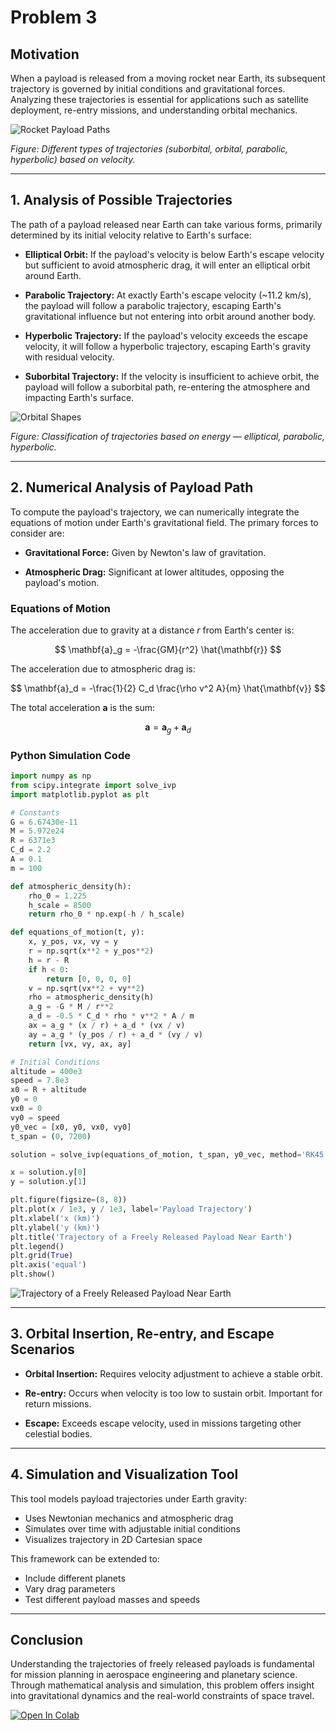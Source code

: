 # Problem 3


## **Motivation**

When a payload is released from a moving rocket near Earth, its subsequent trajectory is governed by initial conditions and gravitational forces. Analyzing these trajectories is essential for applications such as satellite deployment, re-entry missions, and understanding orbital mechanics.

![Rocket Payload Paths](image-10.png)

*Figure: Different types of trajectories (suborbital, orbital, parabolic, hyperbolic) based on velocity.*


---

## **1. Analysis of Possible Trajectories**

The path of a payload released near Earth can take various forms, primarily determined by its initial velocity relative to Earth's surface:

- **Elliptical Orbit:** If the payload's velocity is below Earth's escape velocity but sufficient to avoid atmospheric drag, it will enter an elliptical orbit around Earth.

- **Parabolic Trajectory:** At exactly Earth's escape velocity (~11.2 km/s), the payload will follow a parabolic trajectory, escaping Earth's gravitational influence but not entering into orbit around another body.

- **Hyperbolic Trajectory:** If the payload's velocity exceeds the escape velocity, it will follow a hyperbolic trajectory, escaping Earth's gravity with residual velocity.

- **Suborbital Trajectory:** If the velocity is insufficient to achieve orbit, the payload will follow a suborbital path, re-entering the atmosphere and impacting Earth's surface.


![Orbital Shapes](image-11.png)

*Figure: Classification of trajectories based on energy — elliptical, parabolic, hyperbolic.*


---

## **2. Numerical Analysis of Payload Path**

To compute the payload's trajectory, we can numerically integrate the equations of motion under Earth's gravitational field. The primary forces to consider are:

- **Gravitational Force:** Given by Newton's law of gravitation.

- **Atmospheric Drag:** Significant at lower altitudes, opposing the payload's motion.

### **Equations of Motion**

The acceleration due to gravity at a distance $r$ from Earth's center is:

$$
\mathbf{a}_g = -\frac{GM}{r^2} \hat{\mathbf{r}}
$$

The acceleration due to atmospheric drag is:

$$
\mathbf{a}_d = -\frac{1}{2} C_d \frac{\rho v^2 A}{m} \hat{\mathbf{v}}
$$

The total acceleration $\mathbf{a}$ is the sum:

$$
\mathbf{a} = \mathbf{a}_g + \mathbf{a}_d
$$

### **Python Simulation Code**

```python
import numpy as np
from scipy.integrate import solve_ivp
import matplotlib.pyplot as plt

# Constants
G = 6.67430e-11
M = 5.972e24
R = 6371e3
C_d = 2.2
A = 0.1
m = 100

def atmospheric_density(h):
    rho_0 = 1.225
    h_scale = 8500
    return rho_0 * np.exp(-h / h_scale)

def equations_of_motion(t, y):
    x, y_pos, vx, vy = y
    r = np.sqrt(x**2 + y_pos**2)
    h = r - R
    if h < 0:
        return [0, 0, 0, 0]
    v = np.sqrt(vx**2 + vy**2)
    rho = atmospheric_density(h)
    a_g = -G * M / r**2
    a_d = -0.5 * C_d * rho * v**2 * A / m
    ax = a_g * (x / r) + a_d * (vx / v)
    ay = a_g * (y_pos / r) + a_d * (vy / v)
    return [vx, vy, ax, ay]

# Initial Conditions
altitude = 400e3
speed = 7.8e3
x0 = R + altitude
y0 = 0
vx0 = 0
vy0 = speed
y0_vec = [x0, y0, vx0, vy0]
t_span = (0, 7200)

solution = solve_ivp(equations_of_motion, t_span, y0_vec, method='RK45', max_step=10)

x = solution.y[0]
y = solution.y[1]

plt.figure(figsize=(8, 8))
plt.plot(x / 1e3, y / 1e3, label='Payload Trajectory')
plt.xlabel('x (km)')
plt.ylabel('y (km)')
plt.title('Trajectory of a Freely Released Payload Near Earth')
plt.legend()
plt.grid(True)
plt.axis('equal')
plt.show()
```

![Trajectory of a Freely Released Payload Near Earth](image-12.png)

---

## **3. Orbital Insertion, Re-entry, and Escape Scenarios**

- **Orbital Insertion:** Requires velocity adjustment to achieve a stable orbit.

- **Re-entry:** Occurs when velocity is too low to sustain orbit. Important for return missions.

- **Escape:** Exceeds escape velocity, used in missions targeting other celestial bodies.

---

## **4. Simulation and Visualization Tool**

This tool models payload trajectories under Earth gravity:

- Uses Newtonian mechanics and atmospheric drag
- Simulates over time with adjustable initial conditions
- Visualizes trajectory in 2D Cartesian space

This framework can be extended to:
- Include different planets
- Vary drag parameters
- Test different payload masses and speeds

---

## **Conclusion**

Understanding the trajectories of freely released payloads is fundamental for mission planning in aerospace engineering and planetary science. Through mathematical analysis and simulation, this problem offers insight into gravitational dynamics and the real-world constraints of space travel.


[![Open In Colab](https://colab.research.google.com/assets/colab-badge.svg)](https://colab.research.google.com/drive/1YfnT862d7hx-byhgw42ebs6rz1EfXT0r?usp=sharing)
